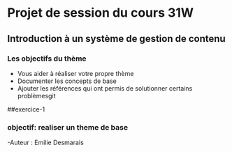 # Projet de session du cours 31W
## Introduction à un système de gestion de contenu

### Les objectifs du thème
- Vous aider à réaliser votre propre thème
- Documenter les concepts de base
- Ajouter les références qui ont permis de solutionner certains problèmesgit

##exercice-1

### objectif: realiser un theme de base
-Auteur : Emilie Desmarais